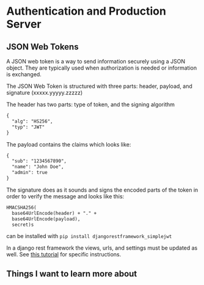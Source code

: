 # Authentication and Production Server

## JSON Web Tokens

A JSON web token is a way to send information securely using a JSON object. They are typically used when authorization is needed or information is exchanged.

The JSON Web Token is structured with three parts: header, payload, and signature (xxxxx.yyyyy.zzzzz)

The header has two parts: type of token, and the signing algorithm

```txt
{
  "alg": "HS256",
  "typ": "JWT"
}
```

The payload contains the claims which looks like:

```txt
{
  "sub": "1234567890",
  "name": "John Doe",
  "admin": true
}
```

The signature does as it sounds and signs the encoded parts of the token in order to verify the message and looks like this:

```txt
HMACSHA256(
  base64UrlEncode(header) + "." +
  base64UrlEncode(payload),
  secret)s
```

can be installed with `pip install djangorestframework_simplejwt`

In a django rest framework the views, urls, and settings must be updated as well. See [this tutorial](https://simpleisbetterthancomplex.com/tutorial/2018/12/19/how-to-use-jwt-authentication-with-django-rest-framework.html) for specific instructions.

## Things I want to learn more about